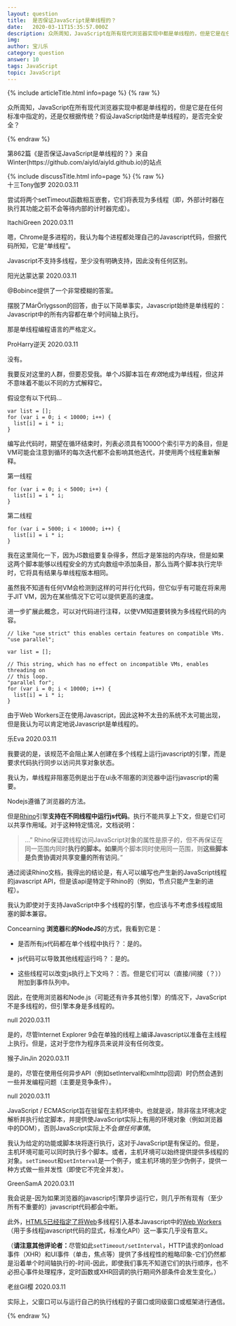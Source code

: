 ```yaml
---
layout: question
title:  是否保证JavaScript是单线程的？
date:   2020-03-11T15:35:57.000Z
description: 众所周知，JavaScript在所有现代浏览器实现中都是单线程的，但是它是在任何标准中指定的，还是仅根据传统？假设JavaScript始终是单线程的，是否...
img: 
author: 宝儿乐
category: question
answer: 10
tags: JavaScript
topic: JavaScript
---
```

<div class="article-root">
  <div class="article">
    {% include articleTitle.html info=page %}
    {% raw %}
    <div class="article-content"><p><font style="vertical-align: inherit;"><font style="vertical-align: inherit;">众所周知，JavaScript在所有现代浏览器实现中都是单线程的，但是它是在任何标准中指定的，还是仅根据传统？</font><font style="vertical-align: inherit;">假设JavaScript始终是单线程的，是否完全安全？</font></font></p></div>
    {% endraw %}
  </div>
  <p class="winter_mark">第862篇《是否保证JavaScript是单线程的？》来自Winter(https://github.com/aiyld/aiyld.github.io)的站点</p>
  <div class="discuss-wrapper">
    {% include discussTitle.html info=page %}
    {% raw %}
    <div class="discuss-item">
        <div class="discuss-parent">
          <div class="discuss-meta">
            <span class="discuss-user">十三Tony伽罗</span>
            <span class="discuss-time">2020.03.11</span>
          </div>
          <div class="discuss-comment"><p><font style="vertical-align: inherit;"><font style="vertical-align: inherit;">尝试将两个setTimeout函数相互嵌套，它们将表现为多线程（即，外部计时器在执行其功能之前不会等待内部的计时器完成）。</font></font></p></div>
        </div></div><div class="discuss-item">
        <div class="discuss-parent">
          <div class="discuss-meta">
            <span class="discuss-user">ItachiGreen</span>
            <span class="discuss-time">2020.03.11</span>
          </div>
          <div class="discuss-comment"><p><font style="vertical-align: inherit;"><font style="vertical-align: inherit;">嗯，Chrome是多进程的，我认为每个进程都处理自己的Javascript代码，但据代码所知，它是“单线程”。</font></font></p>

<p><font style="vertical-align: inherit;"><font style="vertical-align: inherit;">Javascript不支持多线程，至少没有明确支持，因此没有任何区别。</font></font></p></div>
        </div></div><div class="discuss-item">
        <div class="discuss-parent">
          <div class="discuss-meta">
            <span class="discuss-user">阳光达蒙达蒙</span>
            <span class="discuss-time">2020.03.11</span>
          </div>
          <div class="discuss-comment"><p><font style="vertical-align: inherit;"><font style="vertical-align: inherit;">@Bobince提供了一个非常模糊的答案。</font></font></p>

<p><font style="vertical-align: inherit;"><font style="vertical-align: inherit;">摆脱了MárÖrlygsson的回答，由于以下简单事实，Javascript始终是单线程的：Javascript中的所有内容都在单个时间轴上执行。</font></font></p>

<p><font style="vertical-align: inherit;"><font style="vertical-align: inherit;">那是单线程编程语言的严格定义。</font></font></p></div>
        </div></div><div class="discuss-item">
        <div class="discuss-parent">
          <div class="discuss-meta">
            <span class="discuss-user">ProHarry逆天</span>
            <span class="discuss-time">2020.03.11</span>
          </div>
          <div class="discuss-comment"><p><font style="vertical-align: inherit;"><font style="vertical-align: inherit;">没有。</font></font></p>

<p><font style="vertical-align: inherit;"><font style="vertical-align: inherit;">我要反对这里的人群，但要忍受我。</font><font style="vertical-align: inherit;">单个JS脚本旨在</font></font><em><font style="vertical-align: inherit;"><font style="vertical-align: inherit;">有效</font></font></em><font style="vertical-align: inherit;"><font style="vertical-align: inherit;">地成为</font><font style="vertical-align: inherit;">单线程，但这并不意味着不能以不同的方式解释它。</font></font></p>

<p><font style="vertical-align: inherit;"><font style="vertical-align: inherit;">假设您有以下代码...</font></font></p>

<pre><code>var list = [];<font></font>
for (var i = 0; i &lt; 10000; i++) {<font></font>
  list[i] = i * i;<font></font>
}<font></font>
</code></pre>

<p><font style="vertical-align: inherit;"><font style="vertical-align: inherit;">编写此代码时，期望在循环结束时，列表必须具有10000个索引平方的条目，但是VM可能会注意到循环的每次迭代都不会影响其他迭代，并使用两个线程重新解释。</font></font></p>

<p><font style="vertical-align: inherit;"><font style="vertical-align: inherit;">第一线程</font></font></p>

<pre><code>for (var i = 0; i &lt; 5000; i++) {<font></font>
  list[i] = i * i;<font></font>
}<font></font>
</code></pre>

<p><font style="vertical-align: inherit;"><font style="vertical-align: inherit;">第二线程</font></font></p>

<pre><code>for (var i = 5000; i &lt; 10000; i++) {<font></font>
  list[i] = i * i;<font></font>
}<font></font>
</code></pre>

<p><font style="vertical-align: inherit;"><font style="vertical-align: inherit;">我在这里简化一下，因为JS数组要复杂得多，然后才是笨拙的内存块，但是如果这两个脚本能够以线程安全的方式向数组中添加条目，那么当两个脚本执行完毕时，它将具有结果与单线程版本相同。</font></font></p>

<p><font style="vertical-align: inherit;"><font style="vertical-align: inherit;">虽然我不知道有任何VM会检测到这样的可并行化代码，但它似乎有可能在将来用于JIT VM，因为在某些情况下它可以提供更高的速度。</font></font></p>

<p><font style="vertical-align: inherit;"><font style="vertical-align: inherit;">进一步扩展此概念，可以对代码进行注释，以使VM知道要转换为多线程代码的内容。</font></font></p>

<pre><code>// like "use strict" this enables certain features on compatible VMs.<font></font>
"use parallel";<font></font>
<font></font>
var list = [];<font></font>
<font></font>
// This string, which has no effect on incompatible VMs, enables threading on<font></font>
// this loop.<font></font>
"parallel for";<font></font>
for (var i = 0; i &lt; 10000; i++) {<font></font>
  list[i] = i * i;<font></font>
}<font></font>
</code></pre>

<p><font style="vertical-align: inherit;"><font style="vertical-align: inherit;">由于Web Workers正在使用Javascript，因此这种不太丑的系统不太可能出现，但是我认为可以肯定地说Javascript是单线程的。</font></font></p></div>
        </div></div><div class="discuss-item">
        <div class="discuss-parent">
          <div class="discuss-meta">
            <span class="discuss-user">乐Eva</span>
            <span class="discuss-time">2020.03.11</span>
          </div>
          <div class="discuss-comment"><p><font style="vertical-align: inherit;"><font style="vertical-align: inherit;">我要说的是，该规范不会阻止某人创建在多个线程上运行javascript的引擎，而是要求代码执行同步以访问共享对象状态。</font></font></p>

<p><font style="vertical-align: inherit;"><font style="vertical-align: inherit;">我认为，单线程非阻塞范例是出于在ui永不阻塞的浏览器中运行javascript的需要。</font></font></p>

<p><font style="vertical-align: inherit;"><font style="vertical-align: inherit;">Nodejs遵循了浏览器的方法。</font></font></p>

<p><a href="https://developer.mozilla.org/en-US/docs/Mozilla/Projects/Rhino" rel="nofollow noreferrer"><font style="vertical-align: inherit;"></font></a><font style="vertical-align: inherit;"><font style="vertical-align: inherit;">但是</font><a href="https://developer.mozilla.org/en-US/docs/Mozilla/Projects/Rhino" rel="nofollow noreferrer"><font style="vertical-align: inherit;">Rhino</font></a><font style="vertical-align: inherit;">引擎</font></font><strong><font style="vertical-align: inherit;"><font style="vertical-align: inherit;">支持在不同线程中运行js代码</font></font></strong><font style="vertical-align: inherit;"><font style="vertical-align: inherit;">。</font><font style="vertical-align: inherit;">执行不能共享上下文，但是它们可以共享作用域。</font><font style="vertical-align: inherit;">对于这种特定情况，文档说明：</font></font></p>

<blockquote>
  <p><font style="vertical-align: inherit;"><font style="vertical-align: inherit;">...” Rhino保证跨线程访问JavaScript对象的属性是原子的，但不再保证在同一范围内同时</font></font><strong><font style="vertical-align: inherit;"><font style="vertical-align: inherit;">执行的脚本。如果</font></font></strong><font style="vertical-align: inherit;"><font style="vertical-align: inherit;">两个脚本同时使用同一范围，则</font><strong><font style="vertical-align: inherit;">这些脚本是负责协调对共享变量的所有访问</font></strong><font style="vertical-align: inherit;">。”</font></font></p>
</blockquote>

<p><font style="vertical-align: inherit;"><font style="vertical-align: inherit;">通过阅读Rhino文档，我得出的结论是，有人可以编写也产生新的JavaScript线程的javascript API，但是该api是特定于Rhino的（例如，节点只能产生新的进程）。</font></font></p>

<p><font style="vertical-align: inherit;"><font style="vertical-align: inherit;">我认为即使对于支持JavaScript中多个线程的引擎，也应该与不考虑多线程或阻塞的脚本兼容。</font></font></p>

<p><font style="vertical-align: inherit;"><font style="vertical-align: inherit;">Concearning </font></font><strong><font style="vertical-align: inherit;"><font style="vertical-align: inherit;">浏览器</font></font></strong><font style="vertical-align: inherit;"><font style="vertical-align: inherit;">和</font></font><strong><font style="vertical-align: inherit;"><font style="vertical-align: inherit;">的NodeJS</font></font></strong><font style="vertical-align: inherit;"><font style="vertical-align: inherit;">的方式，我看到它是：</font></font></p>

<ul>
<li><p><font style="vertical-align: inherit;"><font style="vertical-align: inherit;">是否所有js代码都在单个线程中执行？</font><font style="vertical-align: inherit;">：是的。</font></font></p></li>
<li><p><font style="vertical-align: inherit;"><font style="vertical-align: inherit;">js代码可以导致其他线程运行吗？</font><font style="vertical-align: inherit;">：是的。</font></font></p></li>
<li><p><font style="vertical-align: inherit;"><font style="vertical-align: inherit;">这些线程可以改变js执行上下文吗？：否。但是它们可以（直接/间接（？））附加到事件队列中。</font></font></p></li>
</ul>

<p><font style="vertical-align: inherit;"><font style="vertical-align: inherit;">因此，在使用浏览器和Node.js（可能还有许多其他引擎）的情况下，JavaScript不是多线程的，但引擎本身是多线程的。</font></font></p></div>
        </div></div><div class="discuss-item">
        <div class="discuss-parent">
          <div class="discuss-meta">
            <span class="discuss-user">null</span>
            <span class="discuss-time">2020.03.11</span>
          </div>
          <div class="discuss-comment"><p><font style="vertical-align: inherit;"><font style="vertical-align: inherit;">是的，尽管Internet Explorer 9会在单独的线程上编译Javascript以准备在主线程上执行。</font><font style="vertical-align: inherit;">但是，这对于您作为程序员来说并没有任何改变。</font></font></p></div>
        </div></div><div class="discuss-item">
        <div class="discuss-parent">
          <div class="discuss-meta">
            <span class="discuss-user">猴子JinJin</span>
            <span class="discuss-time">2020.03.11</span>
          </div>
          <div class="discuss-comment"><p><font style="vertical-align: inherit;"><font style="vertical-align: inherit;">是的，尽管在使用任何异步API（例如setInterval和xmlhttp回调）时仍然会遇到一些并发编程问题（主要是竞争条件）。</font></font></p></div>
        </div></div><div class="discuss-item">
        <div class="discuss-parent">
          <div class="discuss-meta">
            <span class="discuss-user">null</span>
            <span class="discuss-time">2020.03.11</span>
          </div>
          <div class="discuss-comment"><p><font style="vertical-align: inherit;"><font style="vertical-align: inherit;">JavaScript / ECMAScript旨在驻留在主机环境中。</font><font style="vertical-align: inherit;">也就是说，</font><font style="vertical-align: inherit;">除非宿主环境决定解析并执行给定脚本，并提供使JavaScript实际上有用的环境对象（例如浏览器中的DOM），否则</font><font style="vertical-align: inherit;">JavaScript实际上不会</font></font><em><font style="vertical-align: inherit;"><font style="vertical-align: inherit;">做任何事情</font></font></em><font style="vertical-align: inherit;"><font style="vertical-align: inherit;">。</font></font></p>

<p><font style="vertical-align: inherit;"><font style="vertical-align: inherit;">我认为给定的功能或脚本块将逐行执行，这对于JavaScript是有保证的。</font><font style="vertical-align: inherit;">但是，主机环境可能可以同时执行多个脚本。</font><font style="vertical-align: inherit;">或者，主机环境可以始终提供提供多线程的对象。</font></font><code>setTimeout</code><font style="vertical-align: inherit;"><font style="vertical-align: inherit;">和</font></font><code>setInterval</code><font style="vertical-align: inherit;"><font style="vertical-align: inherit;">是一个例子，或主机环境的至少伪例子，提供一种方式做一些并发性（即使它不完全并发）。</font></font></p></div>
        </div></div><div class="discuss-item">
        <div class="discuss-parent">
          <div class="discuss-meta">
            <span class="discuss-user">GreenSamA</span>
            <span class="discuss-time">2020.03.11</span>
          </div>
          <div class="discuss-comment"><p><font style="vertical-align: inherit;"><font style="vertical-align: inherit;">我会说是-因为如果浏览器的javascript引擎异步运行它，则几乎所有现有（至少所有不重要的）javascript代码都会中断。</font></font></p>

<p><font style="vertical-align: inherit;"><font style="vertical-align: inherit;">此外，</font></font><a href="http://www.whatwg.org/specs/web-workers/current-work/" rel="noreferrer"><font style="vertical-align: inherit;"><font style="vertical-align: inherit;">HTML5已经指定了将Web</font></font></a><font style="vertical-align: inherit;"><font style="vertical-align: inherit;">多线程引入基本Javascript中的</font><a href="http://www.whatwg.org/specs/web-workers/current-work/" rel="noreferrer"><font style="vertical-align: inherit;">Web Workers</font></a><font style="vertical-align: inherit;">（用于多线程javascript代码的显式，标准化API）</font><font style="vertical-align: inherit;">这一事实</font><font style="vertical-align: inherit;">几乎没有意义。</font></font></p>

<p><font style="vertical-align: inherit;"><font style="vertical-align: inherit;">（</font></font><strong><font style="vertical-align: inherit;"><font style="vertical-align: inherit;">请注意其他评论者：</font></font></strong><font style="vertical-align: inherit;"><font style="vertical-align: inherit;">尽管如此</font></font><code>setTimeout/setInterval</code><font style="vertical-align: inherit;"><font style="vertical-align: inherit;">，HTTP请求的onload事件（XHR）和UI事件（单击，焦点等）提供了多线程性的粗略印象-它们仍然都是沿着单个时间轴执行的-时间-因此，即使我们事先不知道它们的执行顺序，也不必担心事件处理程序，定时函数或XHR回调的执行期间外部条件会发生变化。）</font></font></p></div>
        </div></div><div class="discuss-item">
        <div class="discuss-parent">
          <div class="discuss-meta">
            <span class="discuss-user">老丝Gil樱</span>
            <span class="discuss-time">2020.03.11</span>
          </div>
          <div class="discuss-comment"><p><font style="vertical-align: inherit;"><font style="vertical-align: inherit;">实际上，父窗口可以与运行自己的执行线程的子窗口或同级窗口或框架进行通信。</font></font></p></div>
        </div></div>
    {% endraw %}
  </div>
<div>
